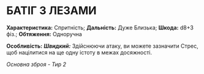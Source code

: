 ﻿# БАТІГ З ЛЕЗАМИ

**Характеристика:** Спритність; **Дальність:** Дуже Близька; **Шкода:** d8+3 фіз.; **Обтяження:** Одноручна

**Особливість:** ***Швидкий:*** Здійснюючи атаку, ви можете зазначити Стрес, щоб націлитися на ще одну істоту в межах досяжності.

*Основна зброя - Тир 2*